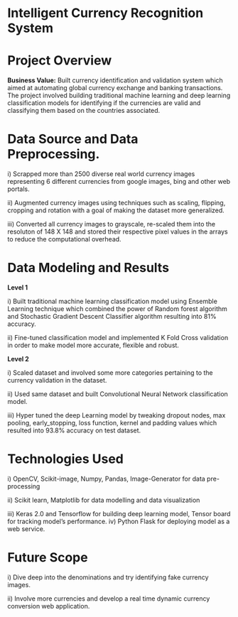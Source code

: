 # Intelligent Currency Recognition System

# Project Overview

**Business Value:** Built currency identification and validation system which aimed at automating global currency exchange and banking transactions. The project involved building traditional machine learning and deep learning classification models for identifying if the currencies are valid and classifying them based on the countries associated.    
# Data Source and Data Preprocessing. 

i) Scrapped more than 2500 diverse real world currency images representing 6 different currencies from google images, bing and other web portals.

ii) Augmented currency images using techniques such as scaling, flipping, cropping and rotation with a goal of making the dataset more generalized.

iii) Converted all currency images to grayscale, re-scaled them into the resoluton of 148 X 148 and stored their respective pixel values in the arrays to reduce the computational overhead.  

# Data Modeling and Results

**Level 1**

i) Built traditional machine learning classification model using Ensemble Learning technique which combined the power of Random forest algorithm and Stochastic Gradient Descent Classifier algorithm resulting into 81% accuracy. 

ii) Fine-tuned classification model and implemented K Fold Cross validation in order to make model more accurate, flexible and robust. 

**Level 2**

i) Scaled dataset and involved some more categories pertaining to the currency validation in the dataset. 

ii) Used same dataset and built Convolutional Neural Network classification model. 

iii) Hyper tuned the deep Learning model by tweaking dropout nodes, max pooling, early_stopping, loss function, kernel and padding values which resulted into 93.8% accuracy on 
test dataset. 

# Technologies Used

i) OpenCV, Scikit-image, Numpy, Pandas, Image-Generator for data pre-processing

ii) Scikit learn, Matplotlib for data modelling and data visualization

iii) Keras 2.0 and Tensorflow for building deep learning model, Tensor board for tracking model’s performance. 
iv) Python Flask for deploying model as a web service.  

# Future Scope

i) Dive deep into the denominations and try identifying fake currency images. 

ii) Involve more currencies and develop a real time dynamic currency conversion web application.  

